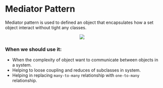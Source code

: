 # Mediator Pattern
Mediator pattern is used to defined an object that encapsulates how a set object interact without tight any classes.

<p align="center">
  <img src="![MediatorFlow](https://user-images.githubusercontent.com/25744906/75317799-725b9080-589b-11ea-8838-4bc855e5b06b.png)
"/>
</p>

### When we should use it:
 - When the complexity of object want to communicate between objects in a system.
 - Helping to loose coupling and reduces of subclasses in system.
 - Helping in replacing `many-to-many` relationship with `one-to-many` relationship.
